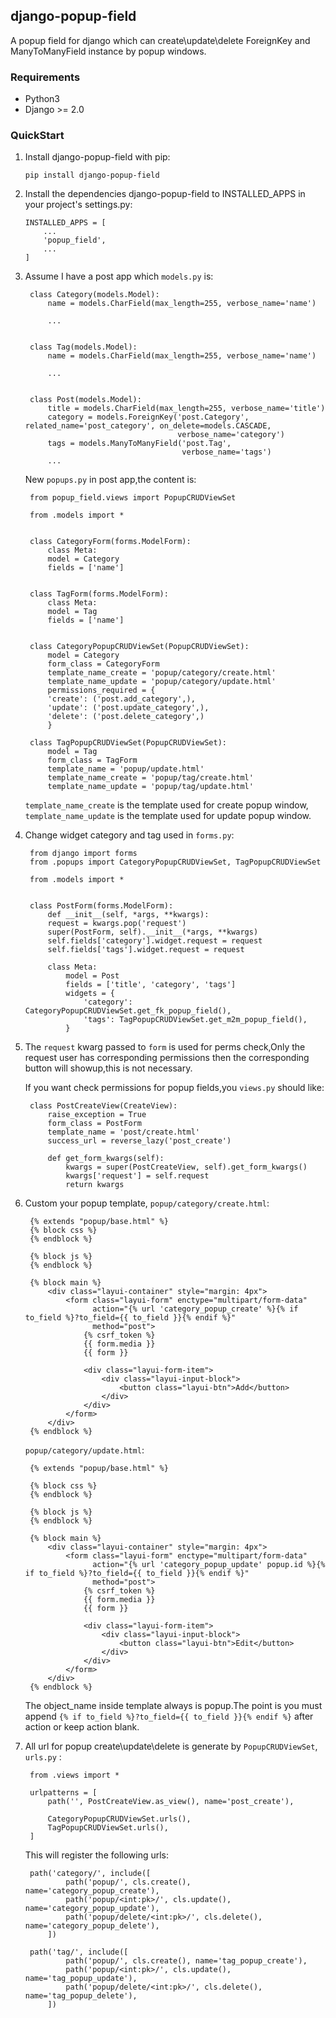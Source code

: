 ## django-popup-field
A popup field for django which can create\update\delete ForeignKey and ManyToManyField instance by popup windows.

### Requirements
- Python3
- Django >= 2.0

### QuickStart

1. Install django-popup-field with pip:

       pip install django-popup-field
    
2. Install the dependencies django-popup-field to INSTALLED_APPS in your project's settings.py:

       INSTALLED_APPS = [
           ...
           'popup_field',
           ...
       ]
3. Assume I have a post app which `models.py` is:

	    class Category(models.Model):
	        name = models.CharField(max_length=255, verbose_name='name')
	    
	        ...
	    
	    
	    class Tag(models.Model):
	        name = models.CharField(max_length=255, verbose_name='name')
	    
	        ...
	    
	    
	    class Post(models.Model):
	        title = models.CharField(max_length=255, verbose_name='title')
	        category = models.ForeignKey('post.Category', related_name='post_category', on_delete=models.CASCADE,
	                                     verbose_name='category')
	        tags = models.ManyToManyField('post.Tag',
	                                      verbose_name='tags')
	        ...
	    
	New `popups.py` in post app,the content is:
	
	    from popup_field.views import PopupCRUDViewSet
	    
	    from .models import *
	    
	    
	    class CategoryForm(forms.ModelForm):
		    class Meta:
		    model = Category
		    fields = ['name']
	    
	    
	    class TagForm(forms.ModelForm):
		    class Meta:
		    model = Tag
		    fields = ['name']
	    
	    
	    class CategoryPopupCRUDViewSet(PopupCRUDViewSet):
		    model = Category
		    form_class = CategoryForm
		    template_name_create = 'popup/category/create.html'
		    template_name_update = 'popup/category/update.html'
		    permissions_required = {
		    'create': ('post.add_category',),
		    'update': ('post.update_category',),
		    'delete': ('post.delete_category',)
		    }
	    
	    class TagPopupCRUDViewSet(PopupCRUDViewSet):
		    model = Tag
		    form_class = TagForm
		    template_name = 'popup/update.html'
		    template_name_create = 'popup/tag/create.html'
		    template_name_update = 'popup/tag/update.html'
        
  	`template_name_create` is the template used for create popup window, `template_name_update` is the template used for update popup window.

4. Change widget category and tag used in `forms.py`:

        from django import forms
	    from .popups import CategoryPopupCRUDViewSet, TagPopupCRUDViewSet
	    
	    from .models import *
	    
	    
	    class PostForm(forms.ModelForm):
		    def __init__(self, *args, **kwargs):
		    request = kwargs.pop('request')
		    super(PostForm, self).__init__(*args, **kwargs)
		    self.fields['category'].widget.request = request
		    self.fields['tags'].widget.request = request
	    
		    class Meta:
			    model = Post
			    fields = ['title', 'category', 'tags']
			    widgets = {
				    'category': CategoryPopupCRUDViewSet.get_fk_popup_field(),
				    'tags': TagPopupCRUDViewSet.get_m2m_popup_field(),
			    }
            
5. The `request` kwarg passed to `form` is used for perms check,Only the request user has corresponding permissions then the corresponding button will showup,this is not necessary.

	If you want check permissions for popup fields,you `views.py` should like:
	
	    class PostCreateView(CreateView):
	        raise_exception = True
	        form_class = PostForm
	        template_name = 'post/create.html'
	        success_url = reverse_lazy('post_create')
	    
	        def get_form_kwargs(self):
	            kwargs = super(PostCreateView, self).get_form_kwargs()
	            kwargs['request'] = self.request
	            return kwargs
6. Custom your popup template, `popup/category/create.html`:

		{% extends "popup/base.html" %}
		{% block css %}
		{% endblock %}
		
		{% block js %}
		{% endblock %}
		
		{% block main %}
		    <div class="layui-container" style="margin: 4px">
		        <form class="layui-form" enctype="multipart/form-data"
		              action="{% url 'category_popup_create' %}{% if to_field %}?to_field={{ to_field }}{% endif %}"
		              method="post">
		            {% csrf_token %}
					{{ form.media }}
					{{ form }}

		            <div class="layui-form-item">
		                <div class="layui-input-block">
		                    <button class="layui-btn">Add</button>
		                </div>
		            </div>
		        </form>
		    </div>
		{% endblock %}

    `popup/category/update.html`:

		{% extends "popup/base.html" %}
		
		{% block css %}
		{% endblock %}
		
		{% block js %}
		{% endblock %}
		
		{% block main %}
		    <div class="layui-container" style="margin: 4px">
		        <form class="layui-form" enctype="multipart/form-data"
		              action="{% url 'category_popup_update' popup.id %}{% if to_field %}?to_field={{ to_field }}{% endif %}"
		              method="post">
		            {% csrf_token %}
					{{ form.media }}
					{{ form }}

		            <div class="layui-form-item">
		                <div class="layui-input-block">
		                    <button class="layui-btn">Edit</button>
		                </div>
		            </div>
		        </form>
		    </div>
		{% endblock %}

	The object_name inside template always is popup.The point is you must append `{% if to_field %}?to_field={{ to_field }}{% endif %}` after action or keep action blank.
7. All url for popup create\update\delete is generate by `PopupCRUDViewSet`, `urls.py` :

		from .views import *
		
		urlpatterns = [
		    path('', PostCreateView.as_view(), name='post_create'),
		
		    CategoryPopupCRUDViewSet.urls(),
		    TagPopupCRUDViewSet.urls(),
		]

	This will register the following urls:

		path('category/', include([
	            path('popup/', cls.create(), name='category_popup_create'),
	            path('popup/<int:pk>/', cls.update(), name='category_popup_update'),
	            path('popup/delete/<int:pk>/', cls.delete(), name='category_popup_delete'),
	        ])

		path('tag/', include([
	            path('popup/', cls.create(), name='tag_popup_create'),
	            path('popup/<int:pk>/', cls.update(), name='tag_popup_update'),
	            path('popup/delete/<int:pk>/', cls.delete(), name='tag_popup_delete'),
	        ])
	        
	        